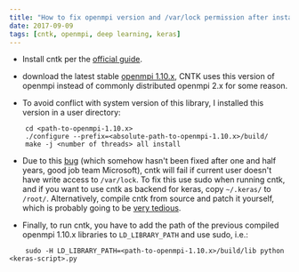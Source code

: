 ```yaml
---
title: "How to fix openmpi version and /var/lock permission after installing CNTK"
date: 2017-09-09
tags: [cntk, openmpi, deep learning, keras]
---
```


- Install cntk per the [official guide](https://docs.microsoft.com/en-us/cognitive-toolkit/setup-cntk-on-your-machine).

- download the latest stable [openmpi 1.10.x](https://www.open-mpi.org/software/ompi/v1.10/), CNTK uses this version of openmpi instead of commonly distributed openmpi 2.x for some reason.

- To avoid conflict with system version of this library, I installed this version in a user directory:

```
    cd <path-to-openmpi-1.10.x>
    ./configure --prefix=<absolute-path-to-openmpi-1.10.x>/build/
    make -j <number of threads> all install
```

- Due to this [bug](https://github.com/Microsoft/CNTK/issues/62) (which somehow hasn't been fixed after one and half years, good job team Microsoft), cntk will fail if current user doesn't have write access to `/var/lock`.
To fix this use sudo when running cntk, and if you want to use cntk as backend for keras, copy `~/.keras/` to `/root/`. Alternatively, compile cntk from source and patch it yourself, which is probably going to be [very tedious](https://docs.microsoft.com/en-us/cognitive-toolkit/setup-linux-binary-manual).

- Finally, to run cntk, you have to add the path of the previous compiled openmpi 1.10.x libraries to `LD_LIBRARY_PATH` and use sudo, i.e.:

```
    sudo -H LD_LIBRARY_PATH=<path-to-openmpi-1.10.x>/build/lib python <keras-script>.py
```
